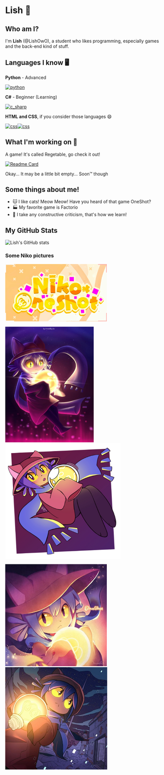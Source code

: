 # Lish 👋

## Who am I?
I'm **Lish** (@LishOwO), a student who likes programming, especially games and the back-end kind of stuff.

## Languages I know 🖥️

**Python** - Advanced

[<img src="https://cdn3.emoji.gg/emojis/1887_python.png" width="64px" height="64px" alt="python">](https://www.python.org)

**C#** - Beginner (Learning)

[<img src="https://upload.wikimedia.org/wikipedia/commons/b/bd/Logo_C_sharp.svg" height="64px" alt="c_sharp">](https://dotnet.microsoft.com/en-us/learn/csharp)

**HTML and CSS**, if you consider those languages 😄

[<img src="https://upload.wikimedia.org/wikipedia/commons/d/d5/CSS3_logo_and_wordmark.svg" height="64px" alt="css">](https://html.com/)[<img src="https://upload.wikimedia.org/wikipedia/commons/6/61/HTML5_logo_and_wordmark.svg" height="64px" alt="css">](https://html.com/)

## What I'm working on 🚀

A game! It's called Regetable, go check it out!

[![Readme Card](https://github-readme-stats.vercel.app/api/pin/?username=AgrouAgrou-org&repo=regetable&theme=radical)](https://github.com/agrouagrou-org/regetable)

Okay... It may be a little bit empty... Soon™ though

## Some things about me!
- 🐱 I like cats! Meow Meow! Have you heard of that game OneShot?
- 🏭 My favorite game is Factorio
- 💬 I take any constructive criticism, that's how we learn!

## My GitHub Stats
![Lish's GitHub stats](https://github-readme-stats.vercel.app/api?username=lishowo&show_icons=true&theme=radical)

### Some Niko pictures
<img src="https://github.com/LishOwO/LishOwO/blob/e17c8f453d9f9f5e9f986114ec033eb3e12398c3/niko_logo.jpeg" width="324px" height="182px">

<img src="https://github.com/LishOwO/LishOwO/blob/e17c8f453d9f9f5e9f986114ec033eb3e12398c3/niko_picture1.jpg" width="282px" height="367px"><img src="https://github.com/LishOwO/LishOwO/blob/571dbf171b9e5ea4fd21a44d6b1c43e9c8789d3e/niko_picture4.jpg" width="367px" height="367px">

<img src="https://github.com/LishOwO/LishOwO/blob/05241ebbdf28f1932b4236d4699c1236f58c0dd4/niko_picture2.jpg" width="324px" height="324px"><img src="https://github.com/LishOwO/LishOwO/blob/05241ebbdf28f1932b4236d4699c1236f58c0dd4/niko_picture3.jpg" width="325px" height="325px">



<!--
**LishOwO/LishOwO** is a ✨ _special_ ✨ repository because its `README.md` (this file) appears on your GitHub profile.

Here are some ideas to get you started:

- 🔭 I’m currently working on ...
- 🌱 I’m currently learning ...
- 👯 I’m looking to collaborate on ...
- 🤔 I’m looking for help with ...
- 💬 Ask me about ...
- 📫 How to reach me: ...
- 😄 Pronouns: ...
- ⚡ Fun fact: ...
-->
